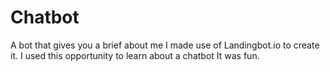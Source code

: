 # Chatbot
A bot that gives you a brief about me
I made use of Landingbot.io to create it.
I used this opportunity to learn about a chatbot
It was fun.
